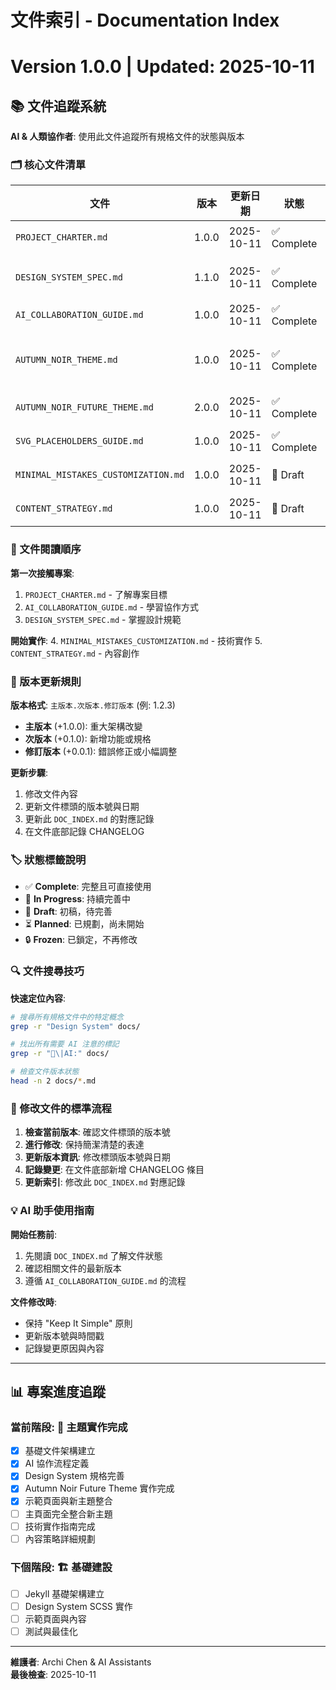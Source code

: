 # 文件索引 - Documentation Index
# Version 1.0.0 | Updated: 2025-10-11

## 📚 文件追蹤系統

**AI & 人類協作者**: 使用此文件追蹤所有規格文件的狀態與版本

### 🗂️ 核心文件清單

| 文件 | 版本 | 更新日期 | 狀態 | 用途 |
|------|------|----------|------|------|
| `PROJECT_CHARTER.md` | 1.0.0 | 2025-10-11 | ✅ Complete | 專案目標與原則 |
| `DESIGN_SYSTEM_SPEC.md` | 1.1.0 | 2025-10-11 | ✅ Complete | AI+Gaming 像素風格設計系統 |
| `AI_COLLABORATION_GUIDE.md` | 1.0.0 | 2025-10-11 | ✅ Complete | AI 協作流程 |
| `AUTUMN_NOIR_THEME.md` | 1.0.0 | 2025-10-11 | ✅ Complete | 原版 Autumn Noir 主題規格 |
| `AUTUMN_NOIR_FUTURE_THEME.md` | 2.0.0 | 2025-10-11 | ✅ Complete | 未來太空版主題規格 |
| `SVG_PLACEHOLDERS_GUIDE.md` | 1.0.0 | 2025-10-11 | ✅ Complete | SVG 佔位符使用指南 |
| `MINIMAL_MISTAKES_CUSTOMIZATION.md` | 1.0.0 | 2025-10-11 | 📝 Draft | 主題客製化指南 |
| `CONTENT_STRATEGY.md` | 1.0.0 | 2025-10-11 | 📝 Draft | 內容創作規範 |

### 📖 文件閱讀順序

**第一次接觸專案**:
1. `PROJECT_CHARTER.md` - 了解專案目標
2. `AI_COLLABORATION_GUIDE.md` - 學習協作方式
3. `DESIGN_SYSTEM_SPEC.md` - 掌握設計規範

**開始實作**:
4. `MINIMAL_MISTAKES_CUSTOMIZATION.md` - 技術實作
5. `CONTENT_STRATEGY.md` - 內容創作

### 🔄 版本更新規則

**版本格式**: `主版本.次版本.修訂版本` (例: 1.2.3)
- **主版本** (+1.0.0): 重大架構改變
- **次版本** (+0.1.0): 新增功能或規格
- **修訂版本** (+0.0.1): 錯誤修正或小幅調整

**更新步驟**:
1. 修改文件內容
2. 更新文件標頭的版本號與日期
3. 更新此 `DOC_INDEX.md` 的對應記錄
4. 在文件底部記錄 CHANGELOG

### 🏷️ 狀態標籤說明

- ✅ **Complete**: 完整且可直接使用
- 🚧 **In Progress**: 持續完善中  
- 📝 **Draft**: 初稿，待完善
- ⏳ **Planned**: 已規劃，尚未開始
- 🔒 **Frozen**: 已鎖定，不再修改

### 🔍 文件搜尋技巧

**快速定位內容**:
```bash
# 搜尋所有規格文件中的特定概念
grep -r "Design System" docs/

# 找出所有需要 AI 注意的標記
grep -r "🤖\|AI:" docs/

# 檢查文件版本狀態
head -n 2 docs/*.md
```

### 📝 修改文件的標準流程

1. **檢查當前版本**: 確認文件標頭的版本號
2. **進行修改**: 保持簡潔清楚的表達
3. **更新版本資訊**: 修改標頭版本號與日期  
4. **記錄變更**: 在文件底部新增 CHANGELOG 條目
5. **更新索引**: 修改此 `DOC_INDEX.md` 對應記錄

### 💡 AI 助手使用指南

**開始任務前**:
1. 先閱讀 `DOC_INDEX.md` 了解文件狀態
2. 確認相關文件的最新版本
3. 遵循 `AI_COLLABORATION_GUIDE.md` 的流程

**文件修改時**:
- 保持 "Keep It Simple" 原則
- 更新版本號與時間戳
- 記錄變更原因與內容

---

## 📊 專案進度追蹤

### 當前階段: 🚀 主題實作完成
- [x] 基礎文件架構建立
- [x] AI 協作流程定義  
- [x] Design System 規格完善
- [x] Autumn Noir Future Theme 實作完成
- [x] 示範頁面與新主題整合
- [ ] 主頁面完全整合新主題
- [ ] 技術實作指南完成
- [ ] 內容策略詳細規劃

### 下個階段: 🏗️ 基礎建設
- [ ] Jekyll 基礎架構建立
- [ ] Design System SCSS 實作
- [ ] 示範頁面與內容
- [ ] 測試與最佳化

---

**維護者**: Archi Chen & AI Assistants  
**最後檢查**: 2025-10-11